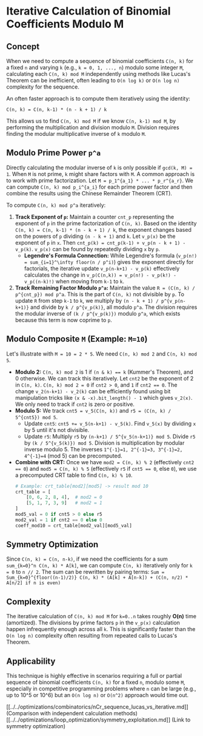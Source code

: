 # Iterative Calculation of Binomial Coefficients Modulo M

## Concept

When we need to compute a sequence of binomial coefficients `C(n, k)` for a fixed `n` and varying `k` (e.g., `k = 0, 1, ..., n`) modulo some integer `M`, calculating each `C(n, k) mod M` independently using methods like Lucas's Theorem can be inefficient, often leading to `O(n log k)` or `O(n log n)` complexity for the sequence.

An often faster approach is to compute them iteratively using the identity:

`C(n, k) = C(n, k-1) * (n - k + 1) / k`

This allows us to find `C(n, k) mod M` if we know `C(n, k-1) mod M`, by performing the multiplication and division modulo `M`. Division requires finding the modular multiplicative inverse of `k` modulo `M`.

## Modulo Prime Power `p^a`

Directly calculating the modular inverse of `k` is only possible if `gcd(k, M) = 1`. When `M` is not prime, `k` might share factors with `M`. A common approach is to work with prime factorization. Let `M = p_1^{a_1} * ... * p_r^{a_r}`. We can compute `C(n, k) mod p_i^{a_i}` for each prime power factor and then combine the results using the Chinese Remainder Theorem (CRT).

To compute `C(n, k) mod p^a` iteratively:

1.  **Track Exponent of `p`:** Maintain a counter `cnt_p` representing the exponent of `p` in the prime factorization of `C(n, k)`. Based on the identity `C(n, k) = C(n, k-1) * (n - k + 1) / k`, the exponent changes based on the powers of `p` dividing `(n - k + 1)` and `k`. Let `v_p(x)` be the exponent of `p` in `x`. Then `cnt_p(k) = cnt_p(k-1) + v_p(n - k + 1) - v_p(k)`. `v_p(x)` can be found by repeatedly dividing `x` by `p`.
    *   **Legendre's Formula Connection:** While Legendre's formula (`v_p(n!) = sum_{i=1}^\infty floor(n / p^i)`) gives the exponent directly for factorials, the iterative update `v_p(n-k+1) - v_p(k)` effectively calculates the change in `v_p(C(n,k)) = v_p(n!) - v_p(k!) - v_p((n-k)!)` when moving from `k-1` to `k`.
2.  **Track Remaining Factor Modulo `p^a`:** Maintain the value `R = (C(n, k) / p^{cnt_p}) mod p^a`. This is the part of `C(n, k)` not divisible by `p`. To update `R` from step `k-1` to `k`, we multiply by `(n - k + 1) / p^{v_p(n-k+1)}` and divide by `k / p^{v_p(k)}`, all modulo `p^a`. The division requires the modular inverse of `(k / p^{v_p(k)})` modulo `p^a`, which exists because this term is now coprime to `p`.

## Modulo Composite `M` (Example: `M=10`)

Let's illustrate with `M = 10 = 2 * 5`. We need `C(n, k) mod 2` and `C(n, k) mod 5`.

*   **Modulo 2:** `C(n, k) mod 2` is 1 if `(n & k) == k` (Kummer's Theorem), and 0 otherwise. We can track this iteratively. Let `cnt2` be the exponent of 2 in `C(n, k)`. `C(n, k) mod 2 = 0` if `cnt2 > 0`, and `1` if `cnt2 == 0`. The change `v_2(n-k+1) - v_2(k)` can be efficiently found using bit manipulation tricks like `(x & -x).bit_length() - 1` which gives `v_2(x)`. We only need to track if `cnt2` is zero or positive.
*   **Modulo 5:** We track `cnt5 = v_5(C(n, k))` and `r5 = (C(n, k) / 5^{cnt5}) mod 5`.
    *   Update `cnt5`: `cnt5 += v_5(n-k+1) - v_5(k)`. Find `v_5(x)` by dividing `x` by 5 until it's not divisible.
    *   Update `r5`: Multiply `r5` by `(n-k+1) / 5^{v_5(n-k+1)} mod 5`. Divide `r5` by `(k / 5^{v_5(k)}) mod 5`. Division is multiplication by modular inverse modulo 5. The inverses `1^{-1}=1, 2^{-1}=3, 3^{-1}=2, 4^{-1}=4` (mod 5) can be precomputed.
*   **Combine with CRT:** Once we have `mod2 = C(n, k) % 2` (effectively `cnt2 == 0`) and `mod5 = C(n, k) % 5` (effectively `r5` if `cnt5 == 0`, else `0`), we use a precomputed CRT table to find `C(n, k) % 10`.
    ```python
    # Example: crt_table[mod2][mod5] -> result mod 10
    crt_table = [
        [0, 6, 2, 8, 4],  # mod2 = 0
        [5, 1, 7, 3, 9]   # mod2 = 1
    ]
    mod5_val = 0 if cnt5 > 0 else r5
    mod2_val = 1 if cnt2 == 0 else 0
    coeff_mod10 = crt_table[mod2_val][mod5_val]
    ```

## Symmetry Optimization

Since `C(n, k) = C(n, n-k)`, if we need the coefficients for a sum `sum_{k=0}^n C(n, k) * A[k]`, we can compute `C(n, k)` iteratively only for `k = 0` to `n // 2`. The sum can be rewritten by pairing terms:
`Sum = Sum_{k=0}^{floor((n-1)/2)} C(n, k) * (A[k] + A[n-k]) + (C(n, n/2) * A[n/2] if n is even)`

## Complexity

The iterative calculation of `C(n, k) mod M` for `k=0..n` takes roughly **O(n)** time (amortized). The divisions by prime factors `p` in the `v_p(x)` calculation happen infrequently enough across all `k`.
This is significantly faster than the `O(n log n)` complexity often resulting from repeated calls to Lucas's Theorem.

## Applicability

This technique is highly effective in scenarios requiring a full or partial sequence of binomial coefficients `C(n, k)` for a fixed `n`, modulo some `M`, especially in competitive programming problems where `n` can be large (e.g., up to 10^5 or 10^6) but an `O(n log n)` or `O(n^2)` approach would time out.

[[../../optimizations/combinatorics/nCr_sequence_lucas_vs_iterative.md]] (Comparison with independent calculation methods)
[[../../optimizations/loop_optimization/symmetry_exploitation.md]] (Link to symmetry optimization) 